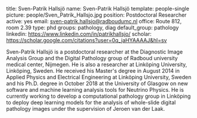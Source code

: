 title: Sven-Patrik Hallsjö
name: Sven-Patrik Hallsjö
template: people-single
picture: people/Sven_Patrik_Hallsjo.jpg
position: Postdoctoral Researcher
active: yes
email: sven-patrik.hallsjo@radboudumc.nl
office: Route 812, room 2.39 
type: phd 
groups: pathology, diag
default_group: pathology
linkedin: https://www.linkedin.com/in/patrikhallsjo/
scholar: https://scholar.google.com/citations?user=0q_jaHYAAAAJ&hl=sv

Sven-Patrik Hallsjö is a postdoctoral researcher at the Diagnostic Image Analysis Group and the Digital Pathology group of Radboud university medical center, Nijmegen. He is also a researcher at Linköping University, Linköping, Sweden. He received his Master's degree in August 2014 in Applied Physics and Electrical Engineering at Linköping University, Sweden and his Ph.D. degree in October 2018 at the University of Glasgow on new software and machine learning analysis tools for Neutrino Physics. He is currently working to develop a computational pathology group in Linköping to deploy deep learning models for the analysis of whole-slide digital pathology images under the supervision of Jeroen van der Laak.
